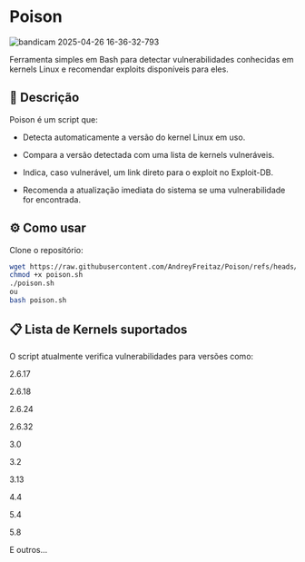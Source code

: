 # Poison
![bandicam 2025-04-26 16-36-32-793](https://github.com/user-attachments/assets/2457ae05-77ee-40f0-9975-111f599d6f44)

Ferramenta simples em Bash para detectar vulnerabilidades conhecidas em kernels Linux e recomendar exploits disponíveis para eles.

## 📜 Descrição
Poison é um script que:

- Detecta automaticamente a versão do kernel Linux em uso.

- Compara a versão detectada com uma lista de kernels vulneráveis.

- Indica, caso vulnerável, um link direto para o exploit no Exploit-DB.

- Recomenda a atualização imediata do sistema se uma vulnerabilidade for encontrada.

## ⚙️ Como usar
Clone o repositório:

```bash
wget https://raw.githubusercontent.com/AndreyFreitaz/Poison/refs/heads/main/poison.sh
chmod +x poison.sh
./poison.sh
ou
bash poison.sh
```

## 📋 Lista de Kernels suportados
O script atualmente verifica vulnerabilidades para versões como:

2.6.17

2.6.18

2.6.24

2.6.32

3.0

3.2

3.13

4.4

5.4

5.8

E outros...
